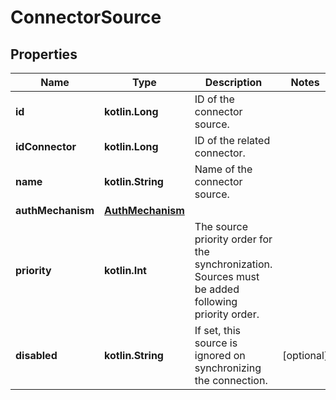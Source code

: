 
# ConnectorSource

## Properties
Name | Type | Description | Notes
------------ | ------------- | ------------- | -------------
**id** | **kotlin.Long** | ID of the connector source. | 
**idConnector** | **kotlin.Long** | ID of the related connector. | 
**name** | **kotlin.String** | Name of the connector source. | 
**authMechanism** | [**AuthMechanism**](AuthMechanism.md) |  | 
**priority** | **kotlin.Int** | The source priority order for the synchronization. Sources must be added following priority order. | 
**disabled** | **kotlin.String** | If set, this source is ignored on synchronizing the connection. |  [optional]



